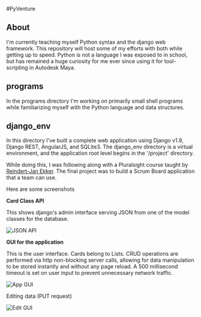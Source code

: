 #PyVenture

About
---------------

I'm currently teaching myself Python syntax and the django web framework. This repository will host some of
my efforts with both while getting up to speed.  Python is not a language I was exposed to in school, but has remained
a huge curiosity for me ever since using it for tool-scripting in Autodesk Maya.

programs
-----------------

In the programs directory I'm working on primarily small shell programs while familiarizing myself with the Python language
and data structures.


django_env
----------------------

In this directory I've built a complete web application using Django v1.9, Django REST, AngularJS, and SQLite3.
The django_env directory is a virtual environment, and the application root level begins in the '/project' directory.

While doing this, I was following along with a Pluralsight course taught by [Reindert-Jan Ekker](https://nl.linkedin.com/in/rjekker). The final project was to build a Scrum Board application that a team can use.



Here are some screenshots

**Card Class API**

This shows django's admin interface serving JSON from one of the model classes 
for the database.

![JSON API](https://github.com/Ten-Taken/PyVenture/tree/master/images/django1screen.png)


**GUI for the application**

This is the user interface.  Cards belong to Lists. CRUD operations are performed via http 
non-blocking server calls, allowing for data manipulation to be stored instantly and 
without any page reload. A 500 millisecond timeout is set on user input to prevent
unnecessary network traffic. 

![App GUI](https://github.com/Ten-Taken/PyVenture/tree/master/images/django3screen.png)

Editing data (PUT request)

![Edit GUI](https://github.com/Ten-Taken/PyVenture/tree/master/images/django4screen.png)